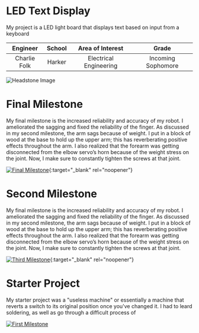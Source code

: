﻿# LED Text Display
My project is a LED light board that displays text based on input from a keyboard

| **Engineer** | **School** | **Area of Interest** | **Grade** |
|:--:|:--:|:--:|:--:|
| Charlie Folk | Harker | Electrical Engineering | Incoming Sophomore

![Headstone Image](https://lh3.googleusercontent.com/pw/AM-JKLVs9trnXZUrd4V11R0wOuXXsekP2_Gx0DtO6qCIVjfh6Jm-6HCGO92EJys8hOO0I5ZDOunO8ZjfBinO9AG3NcOX4Rn8i59hbT2xma8Zomp6D1xR0Z3P_WRE4PKBfOWR-_4H1VBKVParytHjWgQfq-k=s1036-no?authuser=0)

# Final Milestone
My final milestone is the increased reliability and accuracy of my robot. I ameliorated the sagging and fixed the reliability of the finger. As discussed in my second milestone, the arm sags because of weight. I put in a block of wood at the base to hold up the upper arm; this has reverberating positive effects throughout the arm. I also realized that the forearm was getting disconnected from the elbow servo’s horn because of the weight stress on the joint. Now, I make sure to constantly tighten the screws at that joint. 

[![Final Milestone](https://res.cloudinary.com/marcomontalbano/image/upload/v1612573869/video_to_markdown/images/youtube--F7M7imOVGug-c05b58ac6eb4c4700831b2b3070cd403.jpg )](https://www.youtube.com/watch?v=F7M7imOVGug&feature=emb_logo "Final Milestone"){:target="_blank" rel="noopener"}

# Second Milestone
My final milestone is the increased reliability and accuracy of my robot. I ameliorated the sagging and fixed the reliability of the finger. As discussed in my second milestone, the arm sags because of weight. I put in a block of wood at the base to hold up the upper arm; this has reverberating positive effects throughout the arm. I also realized that the forearm was getting disconnected from the elbow servo’s horn because of the weight stress on the joint. Now, I make sure to constantly tighten the screws at that joint.

[![Third Milestone](https://res.cloudinary.com/marcomontalbano/image/upload/v1612574014/video_to_markdown/images/youtube--y3VAmNlER5Y-c05b58ac6eb4c4700831b2b3070cd403.jpg)](https://www.youtube.com/watch?v=y3VAmNlER5Y&feature=emb_logo "Second Milestone"){:target="_blank" rel="noopener"}

# Starter Project
My starter project was a "useless machine" or essentially a machine that reverts a switch to its original position once you've changed it. I had to leard soldering, as well as go through a difficult process of 

[![First Milestone](https://i3.ytimg.com/vi/GVJ7ubITNtI/maxresdefault.jpg)](https://www.youtube.com/watch?v=GVJ7ubITNtI&ab_channel=BlueStampEng)

